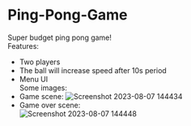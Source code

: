 # Ping-Pong-Game
Super budget ping pong game!  
Features:
* Two players
* The ball will increase speed after 10s period
* Menu UI  
Some images:  
* Game scene:
![Screenshot 2023-08-07 144434](https://github.com/nmq443/Ping-Pong-Game/assets/83683836/9baca632-3064-4bfd-957a-916940b23d63)
* Game over scene:  
![Screenshot 2023-08-07 144448](https://github.com/nmq443/Ping-Pong-Game/assets/83683836/6a48bd1d-f38a-4f24-8990-f11c13310f84)
